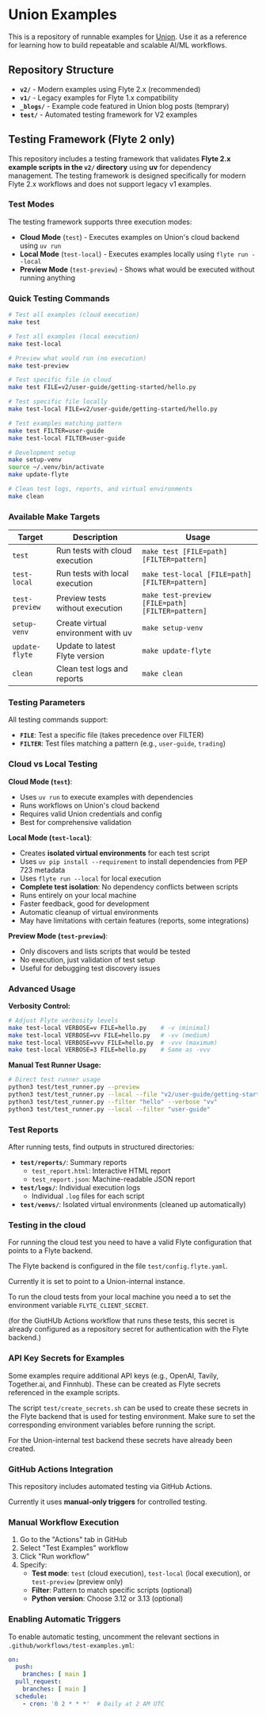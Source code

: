 # Union Examples

This is a repository of runnable examples for [Union](https://docs.union.ai). Use it as a reference for learning how to build repeatable and scalable AI/ML workflows.

## Repository Structure

- **`v2/`** - Modern examples using Flyte 2.x (recommended)
- **`v1/`** - Legacy examples for Flyte 1.x compatibility
- **`_blogs/`** - Example code featured in Union blog posts (temprary)
- **`test/`** - Automated testing framework for V2 examples

## Testing Framework (Flyte 2 only)

This repository includes a testing framework that validates **Flyte 2.x example scripts in the `v2/` directory** using **uv** for dependency management. The testing framework is designed specifically for modern Flyte 2.x workflows and does not support legacy v1 examples.

### Test Modes

The testing framework supports three execution modes:

- **Cloud Mode** (`test`) - Executes examples on Union's cloud backend using `uv run`
- **Local Mode** (`test-local`) - Executes examples locally using `flyte run --local`
- **Preview Mode** (`test-preview`) - Shows what would be executed without running anything

### Quick Testing Commands

```bash
# Test all examples (cloud execution)
make test

# Test all examples (local execution)
make test-local

# Preview what would run (no execution)
make test-preview

# Test specific file in cloud
make test FILE=v2/user-guide/getting-started/hello.py

# Test specific file locally
make test-local FILE=v2/user-guide/getting-started/hello.py

# Test examples matching pattern
make test FILTER=user-guide
make test-local FILTER=user-guide

# Development setup
make setup-venv
source ~/.venv/bin/activate
make update-flyte

# Clean test logs, reports, and virtual environments
make clean
```

### Available Make Targets

| Target | Description | Usage |
|--------|-------------|-------|
| `test` | Run tests with cloud execution | `make test [FILE=path] [FILTER=pattern]` |
| `test-local` | Run tests with local execution | `make test-local [FILE=path] [FILTER=pattern]` |
| `test-preview` | Preview tests without execution | `make test-preview [FILE=path] [FILTER=pattern]` |
| `setup-venv` | Create virtual environment with uv | `make setup-venv` |
| `update-flyte` | Update to latest Flyte version | `make update-flyte` |
| `clean` | Clean test logs and reports | `make clean` |

### Testing Parameters

All testing commands support:
- **`FILE`**: Test a specific file (takes precedence over FILTER)
- **`FILTER`**: Test files matching a pattern (e.g., `user-guide`, `trading`)

### Cloud vs Local Testing

**Cloud Mode (`test`)**:
- Uses `uv run` to execute examples with dependencies
- Runs workflows on Union's cloud backend
- Requires valid Union credentials and config
- Best for comprehensive validation

**Local Mode (`test-local`)**:
- Creates **isolated virtual environments** for each test script
- Uses `uv pip install --requirement` to install dependencies from PEP 723 metadata
- Uses `flyte run --local` for local execution
- **Complete test isolation**: No dependency conflicts between scripts
- Runs entirely on your local machine
- Faster feedback, good for development
- Automatic cleanup of virtual environments
- May have limitations with certain features (reports, some integrations)

**Preview Mode (`test-preview`)**:
- Only discovers and lists scripts that would be tested
- No execution, just validation of test setup
- Useful for debugging test discovery issues

### Advanced Usage

**Verbosity Control:**
```bash
# Adjust Flyte verbosity levels
make test-local VERBOSE=v FILE=hello.py    # -v (minimal)
make test-local VERBOSE=vv FILE=hello.py   # -vv (medium)
make test-local VERBOSE=vvv FILE=hello.py  # -vvv (maximum)
make test-local VERBOSE=3 FILE=hello.py    # Same as -vvv
```

**Manual Test Runner Usage:**
```bash
# Direct test runner usage
python3 test/test_runner.py --preview
python3 test/test_runner.py --local --file "v2/user-guide/getting-started/hello.py"
python3 test/test_runner.py --filter "hello" --verbose "vv"
python3 test/test_runner.py --local --filter "user-guide"
```

### Test Reports

After running tests, find outputs in structured directories:
- **`test/reports/`**: Summary reports
  - `test_report.html`: Interactive HTML report
  - `test_report.json`: Machine-readable JSON report
- **`test/logs/`**: Individual execution logs
  - Individual `.log` files for each script
- **`test/venvs/`**: Isolated virtual environments (cleaned up automatically)

### Testing in the cloud

For running the cloud test you need to have a valid Flyte configuration that points to a Flyte backend.

The Flyte backend is configured in the file `test/config.flyte.yaml`.

Currently it is set to point to a Union-internal instance.

To run the cloud tests from your local machine you need a to set the environment variable `FLYTE_CLIENT_SECRET`.

(for the GiutHUb Actions workflow that runs these tests, this secret is already configured as a repository secret for authentication with the Flyte backend.)

### API Key Secrets for Examples

Some examples require additional API keys (e.g., OpenAI, Tavily, Together.ai, and Finnhub). These can be created as Flyte secrets referenced in the example scripts.

The script `test/create_secrets.sh` can be used to create these secrets in the Flyte backend that is used for testing environment. Make sure to set the corresponding environment variables before running the script.

For the Union-internal test backend these secrets have already been created.

### GitHub Actions Integration

This repository includes automated testing via GitHub Actions.

Currently it uses **manual-only triggers** for controlled testing.

### Manual Workflow Execution

1. Go to the "Actions" tab in GitHub
2. Select "Test Examples" workflow
3. Click "Run workflow"
4. Specify:
   - **Test mode**: `test` (cloud execution), `test-local` (local execution), or `test-preview` (preview only)
   - **Filter**: Pattern to match specific scripts (optional)
   - **Python version**: Choose 3.12 or 3.13 (optional)

### Enabling Automatic Triggers

To enable automatic testing, uncomment the relevant sections in `.github/workflows/test-examples.yml`:

```yaml
on:
  push:
    branches: [ main ]
  pull_request:
    branches: [ main ]
  schedule:
    - cron: '0 2 * * *'  # Daily at 2 AM UTC
```
